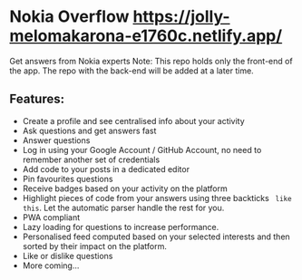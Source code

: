 # Nokia Overflow https://jolly-melomakarona-e1760c.netlify.app/

Get answers from Nokia experts
Note: This repo holds only the front-end of the app.
The repo with the back-end will be added at a later time.
## Features:

- Create a profile and see centralised info about your activity
- Ask questions and get answers fast
- Answer questions
- Log in using your Google Account / GitHub Account, no need to remember another set of credentials
- Add code to your posts in a dedicated editor
- Pin favourites questions
- Receive badges based on your activity on the platform
- Highlight pieces of code from your answers using three backticks ``` like this```. Let the automatic parser handle the
  rest for you.
- PWA compliant
- Lazy loading for questions to increase performance.
- Personalised feed computed based on your selected interests and then sorted by their impact on the platform.
- Like or dislike questions
- More coming...
